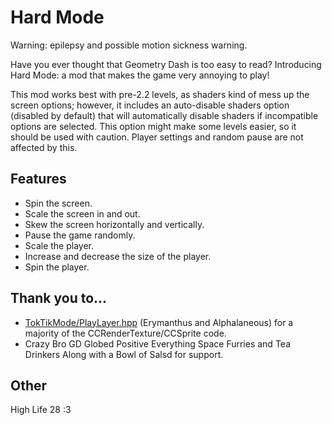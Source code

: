 # Hard Mode

<cy>Warning: epilepsy and possible motion sickness warning.</c>

Have you ever thought that Geometry Dash is too <cr>easy</c> to read? Introducing <cr>H</c><co>a</c><cy>r</c><cg>d</c> <cf>M</c><cb>o</c><ca>d</c><cd>e</c>: a mod that makes the game <cg>very annoying</c> to play!

This mod works best with pre-2.2 levels, as shaders kind of mess up the screen options; however, it includes an auto-disable shaders option (disabled by default) that will automatically disable shaders if incompatible options are selected. <cy>This option might make some levels easier, so it should be used with caution.</c> Player settings and random pause are not affected by this.

## Features
- <cy>Spin</c> the screen.
- <cy>Scale</c> the screen in and out.
- <cy>Skew</c> the screen horizontally and vertically.
- <cy>Pause</c> the game randomly.
- <cy>Scale</c> the player.
- <cy>Increase</c> and decrease the size of the player.
- <cy>Spin</c> the player.

## Thank you to...
- [TokTikMode/PlayLayer.hpp](https://github.com/RayDeeUx/TokTikMode/blob/main/src/PlayLayer.hpp) (<c-00B7B6>Erymanthus</c> and <c-4c6e5d>Alp</c><c-73ab90>ha</c><c-bc419c>la</c><c-ce6087>n</c><c-ec9667>e</c><c-fcfc78>o</c><c-83da96>u</c><c-80d5dc>s</c>) for a majority of the CCRenderTexture/CCSprite code.
- <c-FD9C2B>Crazy</c> <c-00A1FF>Bro</c> <c-FFB42B>GD</c> <c-65A951>Globed</c> <c-FD9C2B>Positive</c> <c-00A1FF>Everything</c> <c-FFB42B>Space</c> <c-65A951>Furries</c> <c-FD9C2B>and</c> <c-00A1FF>Tea</c> <c-FFB42B>Drinkers</c> <c-65A951>Along</c> <c-FD9C2B>with</c> <c-00A1FF>a</c> <c-FFB42B>Bowl</c> <c-65A951>of</c> <c-FD9C2B>Salsd</c> for support.

## Other
High Life 28 :3